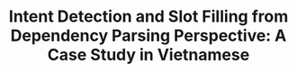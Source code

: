 ---
title: "Intent Detection and Slot Filling from Dependency Parsing Perspective: A Case Study in Vietnamese"
collection: publications
permalink: /publication/idsf
venue: 'Proceedings of the 36th Pacific Asia Conference on Language, Information and Computation'
year: 2022
award: 
authors: '<b>Phu-Thinh Pham</b>, Duy Vu-Tran, Duc Do, An-Vinh Luong, Dien Dinh'
paper: "https://aclanthology.org/2022.paclic-1.85.pdf"
code: 
blog: 
slide: 
talk: 
---